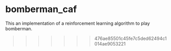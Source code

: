 # bomberman_caf
This an implementation of a reinforcement learning algorithm to play bomberman.
>>>>>>> 476ae85501c45fe7c5ded62494c1014ae9053221
